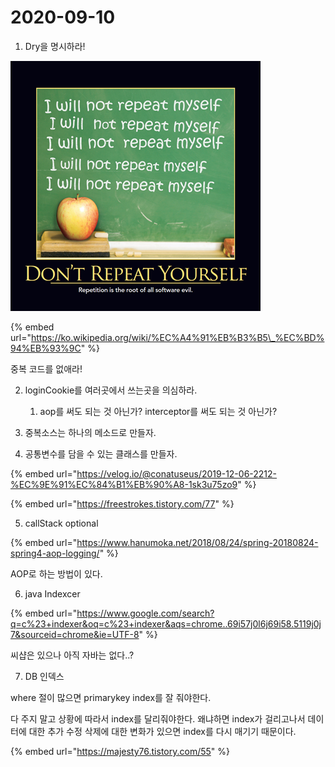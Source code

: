 # 2020-09-10

 1. Dry을 명시하라!

![](../../.gitbook/assets/image%20%281%29.png)

{% embed url="https://ko.wikipedia.org/wiki/%EC%A4%91%EB%B3%B5\_%EC%BD%94%EB%93%9C" %}

중복 코드를 없애라!



2. loginCookie를 여러곳에서 쓰는곳을 의심하라.

      1. aop를 써도 되는 것 아닌가? interceptor를 써도 되는 것 아닌가?

3. 중복소스는 하나의 메소드로 만들자.

4. 공통변수를 담을 수 있는 클래스를 만들자.

{% embed url="https://velog.io/@conatuseus/2019-12-06-2212-%EC%9E%91%EC%84%B1%EB%90%A8-1sk3u75zo9" %}

{% embed url="https://freestrokes.tistory.com/77" %}



5. callStack optional

{% embed url="https://www.hanumoka.net/2018/08/24/spring-20180824-spring4-aop-logging/" %}

AOP로 하는 방법이 있다.



6. java Indexcer

{% embed url="https://www.google.com/search?q=c%23+indexer&oq=c%23+indexer&aqs=chrome..69i57j0l6j69i58.5119j0j7&sourceid=chrome&ie=UTF-8" %}

씨샵은 있으나 아직 자바는 없다..?

7. DB 인덱스

  where 절이 많으면 primarykey index를 잘 줘야한다.

  다 주지 말고 상황에 따라서 index를 달리줘야한다. 왜냐하면 index가 걸리고나서 데이터에 대한 추가 수정 삭제에 대한 변화가 있으면 index를 다시 매기기 때문이다.

{% embed url="https://majesty76.tistory.com/55" %}



